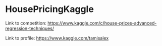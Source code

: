 # HousePricingKaggle

Link to competition:
https://www.kaggle.com/c/house-prices-advanced-regression-techniques/

Link to profile:
https://www.kaggle.com/tamisalex
